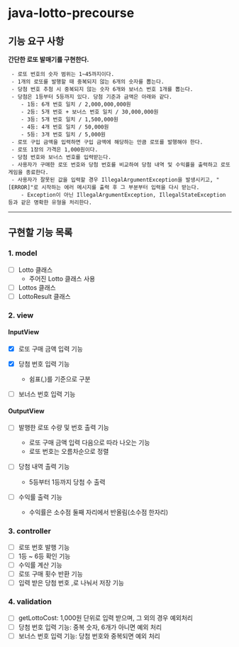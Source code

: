 # java-lotto-precourse


## 기능 요구 사항

**간단한 로또 발매기를 구현한다.**

```
 - 로또 번호의 숫자 범위는 1~45까지이다.
 - 1개의 로또를 발행할 때 중복되지 않는 6개의 숫자를 뽑는다.
 - 당첨 번호 추첨 시 중복되지 않는 숫자 6개와 보너스 번호 1개를 뽑는다.
 - 당첨은 1등부터 5등까지 있다. 당첨 기준과 금액은 아래와 같다.
    - 1등: 6개 번호 일치 / 2,000,000,000원
    - 2등: 5개 번호 + 보너스 번호 일치 / 30,000,000원
    - 3등: 5개 번호 일치 / 1,500,000원
    - 4등: 4개 번호 일치 / 50,000원
    - 5등: 3개 번호 일치 / 5,000원
 - 로또 구입 금액을 입력하면 구입 금액에 해당하는 만큼 로또를 발행해야 한다.
 - 로또 1장의 가격은 1,000원이다.
 - 당첨 번호와 보너스 번호를 입력받는다.
 - 사용자가 구매한 로또 번호와 당첨 번호를 비교하여 당첨 내역 및 수익률을 출력하고 로또 게임을 종료한다.
 - 사용자가 잘못된 값을 입력할 경우 IllegalArgumentException을 발생시키고, "[ERROR]"로 시작하는 에러 메시지를 출력 후 그 부분부터 입력을 다시 받는다.
    - Exception이 아닌 IllegalArgumentException, IllegalStateException 등과 같은 명확한 유형을 처리한다.
```

---

## 구현할 기능 목록

### 1. model

- [ ] Lotto 클래스
  - 주어진 Lotto 클래스 사용
- [ ] Lottos 클래스
- [ ] LottoResult 클래스

### 2. view

#### InputView

- [x] 로또 구매 금액 입력 기능
  
- [x] 당첨 번호 입력 기능
  - 쉼표(,)를 기준으로 구분
  
- [ ] 보너스 번호 입력 기능
  

#### OutputView

- [ ] 발행한 로또 수량 및 번호 출력 기능
  - 로또 구매 금액 입력 다음으로 따라 나오는 기능
  - 로또 번호는 오름차순으로 정렬

- [ ] 당첨 내역 출력 기능
  -  5등부터 1등까지 당첨 수 출력
  
- [ ] 수익률 출력 기능
  -  수익률은 소수점 둘째 자리에서 반올림(소수점 한자리)

### 3. controller

- [ ] 로또 번호 발행 기능
- [ ] 1등 ~ 6등 확인 기능
- [ ] 수익률 계산 기능
- [ ] 로또 구매 횟수 반환 기능
- [ ] 입력 받은 당첨 번호 ,로 나눠서 저장 기능

### 4. validation

- [ ] getLottoCost: 1,000원 단위로 입력 받으며, 그 외의 경우 예외처리
- [ ] 당첨 번호 입력 기능: 중복 숫자, 6개가 아니면 예외 처리
- [ ] 보너스 번호 입력 기능: 당첨 번호와 중복되면 예외 처리

